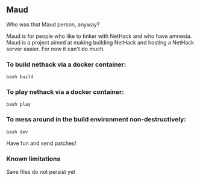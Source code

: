 ## Maud
Who was that Maud person, anyway?

Maud is for people who like to tinker with NetHack and who have amnesia.  Maud is a project aimed at making building NetHack and hosting a NetHack server easier.  For now it can't do much.

### To build nethack via a docker container:
`bash build`

### To play nethack via a docker container:
`bash play`

### To mess around in the build environment non-destructively:
`bash dev`

Have fun and send patches!

### Known limitations
Save files do not persist yet
